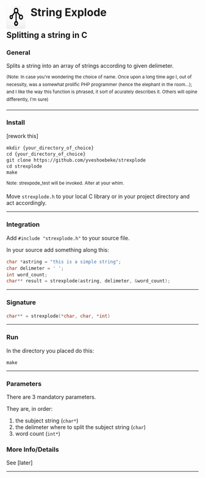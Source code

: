 <h1><img src="docs/string_explode.png" style="height:60px;width:50px;float:left;"/>&nbsp;&nbsp;String Explode</h1>

## Splitting a string in C

### General

Splits a string into an array of strings according to given delimeter.

<sup>(Note: In case you're wondering the choice of name. Once upon a long time ago I, out of necessity, was a somewhat prolific PHP programmer (hence the elephant in the room...); and I like the way this function is phrased, it sort of acurately describes it. Others will opine differently, I'm sure)</sup>

---

### Install

[rework this]

```shell
mkdir {your_directory_of_choice}
cd {your_directory_of_choice}
git clone https://github.com/yveshoebeke/strexplode
cd strexplode
make
```
<sup>Note: strexpode_test will be invoked. Alter at your whim.</sup>

Move ```strexplode.h``` to your local C library or in your project directory and act accordingly.

---

### Integration

Add ```#include "strexplode.h"``` to your source file.

In your source add something along this:

```C
char *astring = "this is a simple string";
char delimeter = ' ';
int word_count;
char** result = strexplode(astring, delimeter, &word_count);
```

---

### Signature

```C
char** = strexplode(*char, char, *int)
```

---

### Run

In the directory you placed do this:

```shell
make
```

---

### Parameters

There are 3 mandatory parameters.

They are, in order:

1. the subject string (```char*```)
1. the delimeter where to split the subject string (```char```)
1. word count (```int*```)


### More Info/Details

See [later]

___
